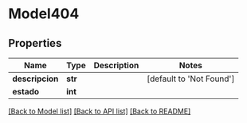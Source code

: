 # Model404

## Properties
Name | Type | Description | Notes
------------ | ------------- | ------------- | -------------
**descripcion** | **str** |  | [default to 'Not Found']
**estado** | **int** |  | 

[[Back to Model list]](../README.md#documentation-for-models) [[Back to API list]](../README.md#documentation-for-api-endpoints) [[Back to README]](../README.md)


